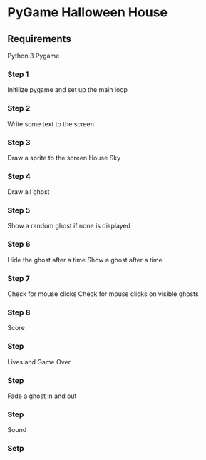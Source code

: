# PyGame Halloween House 

## Requirements

Python 3 
Pygame

### Step 1
Initilize pygame and set up the main loop

### Step 2
Write some text to the screen

### Step 3
Draw a sprite to the screen
    House
    Sky 

### Step 4
Draw all ghost

### Step 5
Show a random ghost if none is displayed

### Step 6
Hide the ghost after a time
Show a ghost after a time

### Step 7 
Check for mouse clicks 
Check for mouse clicks on visible ghosts

### Step 8
Score

### Step
Lives and Game Over

### Step
Fade a ghost in and out

### Step 
Sound

### Setp
